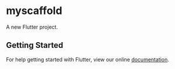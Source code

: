# myscaffold

A new Flutter project.

## Getting Started

For help getting started with Flutter, view our online
[documentation](https://flutter.io/).
